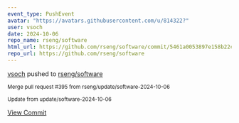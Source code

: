 ```yaml
---
event_type: PushEvent
avatar: "https://avatars.githubusercontent.com/u/814322?"
user: vsoch
date: 2024-10-06
repo_name: rseng/software
html_url: https://github.com/rseng/software/commit/5461a0053897e158b22cd049413e20fa1332f88e
repo_url: https://github.com/rseng/software
---
```


<a href='https://github.com/vsoch' target='_blank'>vsoch</a> pushed to <a href='https://github.com/rseng/software' target='_blank'>rseng/software</a>

<small>Merge pull request #395 from rseng/update/software-2024-10-06

Update from update/software-2024-10-06</small>

<a href='https://github.com/rseng/software/commit/5461a0053897e158b22cd049413e20fa1332f88e' target='_blank'>View Commit</a>